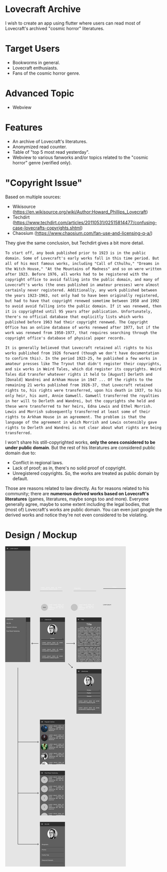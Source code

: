 # Lovecraft Archive

I wish to create an app using flutter where users can read most of Lovecraft's archived "cosmic horror" literatures.

# Target Users

- Bookworms in general.
- Lovecraft enthusiasts.
- Fans of the cosmic horror genre.

# Advanced Topic

- Webview

# Features

- An archive of Lovecraft's literatures.
- Anonymized read counter.
- Table of "top 5 most read yesterday".
- Webview to various fanworks and/or topics related to the "cosmic horror" genre (verified only).

# "Copyright Issue"

Based on multiple sources:

- Wikisource (https://en.wikisource.org/wiki/Author:Howard_Phillips_Lovecraft)
- Techdirt (https://www.techdirt.com/articles/20110531/02515814477/confusing-case-lovecrafts-copyrights.shtml)
- Chaosium (https://www.chaosium.com/fan-use-and-licensing-q-a/)

They give the same conclusion, but Techdirt gives a bit more detail.

``To start off, any book published prior to 1923 is in the public domain. Some of Lovecraft's early works fall in this time period. But all of his most famous works, including "Call of Cthulhu," "Dreams in the Witch House," "At the Mountains of Madness" and so on were written after 1923. Before 1976, all works had to be registered with the copyright office to avoid falling into the public domain, and many of Lovecraft's works (the ones published in amateur presses) were almost certainly never registered. Additionally, any work published between the years 1923-1963, not only had to have been originally registered, but had to have that copyright renewed sometime between 1950 and 1992 to avoid avoid falling into the public domain. If it was renewed, then it is copyrighted until 95 years after publication. Unfortunately, there's no official database that explicitly lists which works published before 1963 had their copyright renewed. The Copyright Office has an online database of works renewed after 1977, but if the work was renewed from 1950-1977, that requires searching through the copyright office's database of physical paper records.``

``It is generally believed that Lovecraft retained all rights to his works published from 1926 forward (though we don't have documentation to confirm this). In the period 1923-25, he published a few works in amateur presses like The Tryout that didn't register their copyrights, and six works in Weird Tales, which did register its copyrights. Weird Tales did transfer whatever rights it held to [August] Derleth and [Donald] Wandrei and Arkham House in 1947 ... Of the rights to the remaining 21 works published from 1926-37, that Lovecraft retained rights to, his rights were transferred, upon his death in 1937, to his only heir, his aunt, Annie Gamwell. Gamwell transferred the royalties in her will to Derleth and Wandrei, but the copyrights she held and these were transferred to her heirs, Edna Lewis and Ethel Morrish. Lewis and Morrish subsequently transferred at least some of their rights to Arkham House in an agreement. The problem is that the language of the agreement in which Morrish and Lewis ostensibly gave rights to Derleth and Wandrei is not clear about what rights are being transferred.``

I won't share his still-copyrighted works, **only the ones considered to be under public domain**. But the rest of his literatures are considered public domain due to:

- Conflict in regional laws.
- Lack of proof; as in, there's no solid proof of copyright.
- Unregistered copyrights. So, the works are treated as public domain by default.

Those are reasons related to law directly. As for reasons related to his community; there are **numerous derived works based on Lovecraft's literatures** (games, literatures, maybe songs too and more). Everyone generally agree, maybe to some extent including the legal bodies, that (most of) Lovecraft's works are public domain. You can even just google the derived works and notice they're not even considered to be violating.

# Design / Mockup

![alt text](./ui.png)

